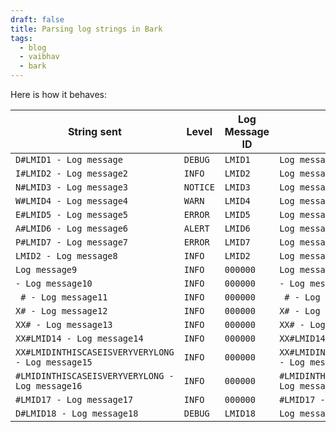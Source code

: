 ```yaml
---
draft: false
title: Parsing log strings in Bark
tags:
  - blog
  - vaibhav
  - bark
---
```

Here is how it behaves: 

| String sent                                       | Level    | Log Message ID | Log message                                       |
| ------------------------------------------------- | -------- | -------------- | ------------------------------------------------- |
| `D#LMID1 - Log message`                           | `DEBUG`  | `LMID1`        | `Log message`                                     |
| `I#LMID2 - Log message2`                          | `INFO`   | `LMID2`        | `Log message2`                                    |
| `N#LMID3 - Log message3`                          | `NOTICE` | `LMID3`        | `Log message3`                                    |
| `W#LMID4 - Log message4`                          | `WARN`   | `LMID4`        | `Log message4`                                    |
| `E#LMID5 - Log message5`                          | `ERROR`  | `LMID5`        | `Log message5`                                    |
| `A#LMID6 - Log message6`                          | `ALERT`  | `LMID6`        | `Log message6`                                    |
| `P#LMID7 - Log message7`                          | `ERROR`  | `LMID7`        | `Log message7`                                    |
| `LMID2 - Log message8`                            | `INFO`   | `LMID2`        | `Log message8`                                    |
| `Log message9`                                    | `INFO`   | `000000`       | `Log message9`                                    |
| `- Log message10`                                 | `INFO`   | `000000`       | `- Log message10`                                 |
| ` # - Log message11`                              | `INFO`   | `000000`       | ` # - Log message11`                              |
| `X# - Log message12`                              | `INFO`   | `000000`       | `X# - Log message12`                              |
| `XX# - Log message13`                             | `INFO`   | `000000`       | `XX# - Log message13`                             |
| `XX#LMID14 - Log message14`                       | `INFO`   | `000000`       | `XX#LMID14 - Log message14`                       |
| `XX#LMIDINTHISCASEISVERYVERYLONG - Log message15` | `INFO`   | `000000`       | `XX#LMIDINTHISCASEISVERYVERYLONG - Log message15` |
| `#LMIDINTHISCASEISVERYVERYLONG - Log message16`   | `INFO`   | `000000`       | `#LMIDINTHISCASEISVERYVERYLONG - Log message16`   |
| `#LMID17 - Log message17`                         | `INFO`   | `000000`       | `#LMID17 - Log message17`                         |
| `D#LMID18 - Log message18`                        | `DEBUG`  | `LMID18`       | `Log message18`                                   |

